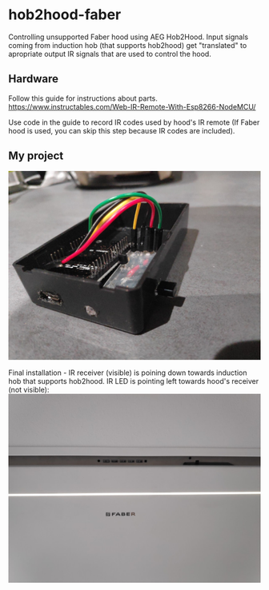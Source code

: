 # hob2hood-faber
Controlling unsupported Faber hood using AEG Hob2Hood. Input signals coming from induction hob (that supports hob2hood) get "translated" to apropriate output IR signals that are used to control the hood.

## Hardware 
Follow this guide for instructions about parts.
https://www.instructables.com/Web-IR-Remote-With-Esp8266-NodeMCU/

Use code in the guide to record IR codes used by hood's IR remote (If Faber hood is used, you can skip this step because IR codes are included).

## My project

![alt text](/pics/IMG_20210313_011108.jpg)


Final installation - IR receiver (visible) is poining down towards induction hob that supports hob2hood. IR LED is pointing left towards hood's receiver (not visible):
![alt text](/pics/IMG_20210313_110211.jpg)


